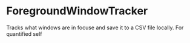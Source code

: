 # ForegroundWindowTracker
Tracks what windows are in focuse and save it to a CSV file locally. For quantified self
